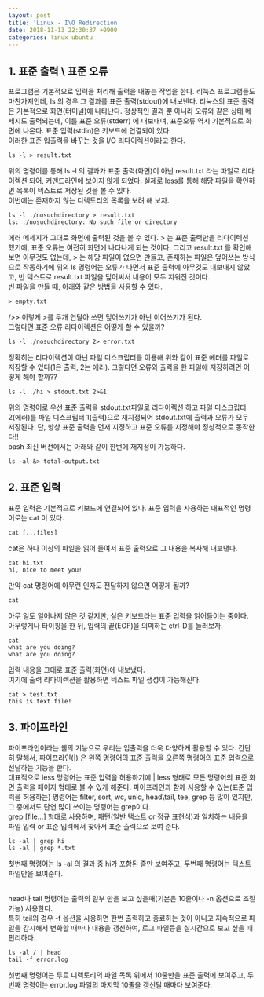 ```yaml
---
layout: post
title: 'Linux - I\O Redirection'
date: 2018-11-13 22:30:37 +0900
categories: linux ubuntu
---
```


## 1. 표준 출력 \ 표준 오류

프로그램은 기본적으로 입력을 처리해 출력을 내놓는 작업을 한다. 리눅스 프로그램들도 마찬가지인데, ls 의 경우 그 결과를 표준 출력(stdout)에 내보낸다. 리눅스의 표준 출력은 기본적으로 화면(터미널)에 나타난다. 정상적인 결과 뿐 아니라 오류와 같은 상태 메세지도 출력되는데, 이를 표준 오류(stderr) 에 내보내며, 표준오류 역시 기본적으로 화면에 나온다. 표준 입력(stdin)은 키보드에 연결되어 있다.<br>
이러한 표준 입출력을 바꾸는 것을 I/O 리다이렉션이라고 한다.

```console
ls -l > result.txt
```

위의 명령어를 통해 ls -l 의 결과가 표준 출력(화면)이 아닌 result.txt 라는 파일로 리다이렉션 되어, 커맨드라인에 보이지 않게 되었다. 실제로 less를 통해 해당 파일을 확인하면 목록이 텍스트로 저장된 것을 볼 수 있다.<br>
이번에는 존재하지 않는 디렉토리의 목록을 보려 해 보자.

```console
ls -l ./nosuchdirectory > result.txt
ls: ./nosuchdirectory: No such file or directory
```

에러 메세지가 그대로 화면에 출력된 것을 볼 수 있다. > 는 표준 출력만을 리다이렉션 했기에, 표준 오류는 여전히 화면에 나타나게 되는 것이다. 그리고 result.txt 를 확인해보면 아무것도 없는데, > 는 해당 파일이 없으면 만들고, 존재하는 파일은 덮어쓰는 방식으로 작동하기에 위의 ls 명령어는 오류가 나면서 표준 출력에 아무것도 내보내지 않았고, 빈 텍스트로 result.txt 파일을 덮어써서 내용이 모두 지워진 것이다.<br>
빈 파일을 만들 때, 아래와 같은 방법을 사용할 수 있다.

```console
> empty.txt
```

/>> 이렇게 >를 두개 연달아 쓰면 덮어쓰기가 아닌 이어쓰기가 된다.<br>
그렇다면 표준 오류 리다이렉션은 어떻게 할 수 있을까?

```console
ls -l ./nosuchdirectory 2> error.txt
```

정확히는 리다이렉션이 아닌 파일 디스크립터를 이용해 위와 같이 표준 에러를 파일로 저장할 수 있다(1은 출력, 2는 에러). 그렇다면 오류와 출력을 한 파일에 저장하려면 어떻게 해야 할까??

```console
ls -l ./hi > stdout.txt 2>&1
```

위의 명령어로 우선 표준 출력을 stdout.txt파일로 리다이렉션 하고 파일 디스크립터 2(에러)를 파일 디스크립터 1(출력)으로 재지정되어 stdout.txt에 출력과 오류가 모두 저장된다. 단, 항상 표준 출력을 먼저 지정하고 표준 오류를 지정해야 정상적으로 동작한다!!<br>
bash 최신 버전에서는 아래와 같이 한번에 재지정이 가능하다.

```console
ls -al &> total-output.txt
```

## 2. 표준 입력

표준 입력은 기본적으로 키보드에 연결되어 있다. 표준 입력을 사용하는 대표적인 명령어로는 cat 이 있다.

```console
cat [...files]
```

cat은 하나 이상의 파일을 읽어 들여서 표준 출력으로 그 내용을 복사해 내보낸다.

```console
cat hi.txt
hi, nice to meet you!
```

만약 cat 명령어에 아무런 인자도 전달하지 않으면 어떻게 될까?

```console
cat

```

아무 일도 일어나지 않은 것 같지만, 실은 키보드라는 표준 입력을 읽어들이는 중이다. 아무렇게나 타이핑을 한 뒤, 입력의 끝(EOF)을 의미하는 ctrl-D를 눌러보자.

```console
cat
what are you doing?
what are you doing?
```

입력 내용을 그대로 표준 출력(화면)에 내보냈다.<br>
여기에 출력 리다이렉션을 활용하면 텍스트 파일 생성이 가능해진다.

```console
cat > test.txt
this is text file!
```

## 3. 파이프라인

파이프라인이라는 쉘의 기능으로 우리는 입출력을 더욱 다양하게 활용할 수 있다. 간단히 말해서, 파이프라인(|) 은 왼쪽 명령어의 표준 출력을 오른쪽 명령어의 표준 입력으로 전달하는 기능을 한다.<br>
대표적으로 less 명령어는 표준 입력을 허용하기에 <command> | less 형태로 모든 명령어의 표준 화면 출력을 페이지 형태로 볼 수 있게 해준다.
파이프라인과 함께 사용할 수 있는(표준 입력을 허용하는) 명령어는 filter, sort, wc, uniq, head\tail, tee, grep 등 많이 있지만, 그 중에서도 단연 많이 쓰이는 명령어는 grep이다.<br>
grep <pattern> [file...] 형태로 사용하며, 패턴(일반 택스트 or 정규 표현식)과 일치하는 내용을 파일 입력 or 표준 입력에서 찾아서 표준 출력으로 보여 준다.<br>

```console
ls -al | grep hi
ls -al | grep *.txt
```

첫번째 명령어는 ls -al 의 결과 중 hi가 포함된 줄만 보여주고, 두번째 명령어는 텍스트 파일만을 보여준다.<br><br>

head나 tail 명령어는 출력의 일부 만을 보고 싶을때(기본은 10줄이나 -n 옵션으로 조절 가능) 사용한다.<br>
특히 tail의 경우 -f 옵션을 사용하면 한번 출력하고 종료하는 것이 아니고 지속적으로 파일을 감시해서 변화할 때마다 내용을 갱신하여, 로그 파일등을 실시간으로 보고 싶을 때 편리하다.

```console
ls -al / | head
tail -f error.log
```

첫번째 명령어는 루트 디렉토리의 파일 목록 위에서 10줄만을 표준 출력에 보여주고, 두번째 명령어는 error.log 파일의 마지막 10줄을 갱신될 때마다 보여준다.
